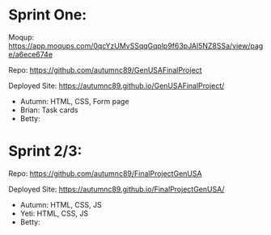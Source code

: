 
# Sprint One:
Moqup: https://app.moqups.com/0qcYzUMvSSqqGqplp9f63pJAl5NZ8SSa/view/page/a6ece674e

Repo: https://github.com/autumnc89/GenUSAFinalProject

Deployed Site: https://autumnc89.github.io/GenUSAFinalProject/

+ Autumn: HTML, CSS, Form page
+ Brian: Task cards
+ Betty:

# Sprint 2/3:

Repo: https://github.com/autumnc89/FinalProjectGenUSA

Deployed Site: https://autumnc89.github.io/FinalProjectGenUSA/

+ Autumn: HTML, CSS, JS
+ Yeti: HTML, CSS, JS
+ Betty: 
